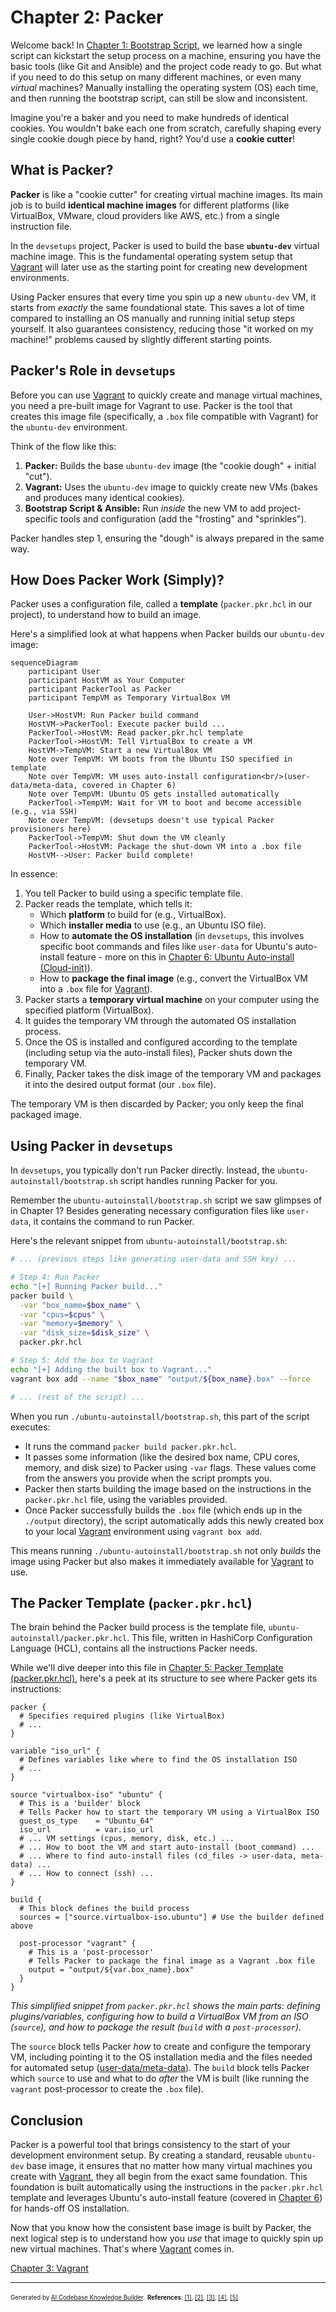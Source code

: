 # Chapter 2: Packer

Welcome back! In [Chapter 1: Bootstrap Script](01_bootstrap_script_.md), we learned how a single script can kickstart the setup process on a machine, ensuring you have the basic tools (like Git and Ansible) and the project code ready to go. But what if you need to do this setup on many different machines, or even many *virtual* machines? Manually installing the operating system (OS) each time, and then running the bootstrap script, can still be slow and inconsistent.

Imagine you're a baker and you need to make hundreds of identical cookies. You wouldn't bake each one from scratch, carefully shaping every single cookie dough piece by hand, right? You'd use a **cookie cutter**!

## What is Packer?

**Packer** is like a "cookie cutter" for creating virtual machine images. Its main job is to build **identical machine images** for different platforms (like VirtualBox, VMware, cloud providers like AWS, etc.) from a single instruction file.

In the `devsetups` project, Packer is used to build the base **`ubuntu-dev`** virtual machine image. This is the fundamental operating system setup that [Vagrant](03_vagrant_.md) will later use as the starting point for creating new development environments.

Using Packer ensures that every time you spin up a new `ubuntu-dev` VM, it starts from *exactly* the same foundational state. This saves a lot of time compared to installing an OS manually and running initial setup steps yourself. It also guarantees consistency, reducing those "it worked on my machine!" problems caused by slightly different starting points.

## Packer's Role in `devsetups`

Before you can use [Vagrant](03_vagrant_.md) to quickly create and manage virtual machines, you need a pre-built image for Vagrant to use. Packer is the tool that creates this image file (specifically, a `.box` file compatible with Vagrant) for the `ubuntu-dev` environment.

Think of the flow like this:

1.  **Packer:** Builds the base `ubuntu-dev` image (the "cookie dough" + initial "cut").
2.  **Vagrant:** Uses the `ubuntu-dev` image to quickly create new VMs (bakes and produces many identical cookies).
3.  **Bootstrap Script & Ansible:** Run *inside* the new VM to add project-specific tools and configuration (add the "frosting" and "sprinkles").

Packer handles step 1, ensuring the "dough" is always prepared in the same way.

## How Does Packer Work (Simply)?

Packer uses a configuration file, called a **template** (`packer.pkr.hcl` in our project), to understand how to build an image.

Here's a simplified look at what happens when Packer builds our `ubuntu-dev` image:

```mermaid
sequenceDiagram
    participant User
    participant HostVM as Your Computer
    participant PackerTool as Packer
    participant TempVM as Temporary VirtualBox VM

    User->HostVM: Run Packer build command
    HostVM->PackerTool: Execute packer build ...
    PackerTool->HostVM: Read packer.pkr.hcl template
    PackerTool->HostVM: Tell VirtualBox to create a VM
    HostVM->TempVM: Start a new VirtualBox VM
    Note over TempVM: VM boots from the Ubuntu ISO specified in template
    Note over TempVM: VM uses auto-install configuration<br/>(user-data/meta-data, covered in Chapter 6)
    Note over TempVM: Ubuntu OS gets installed automatically
    PackerTool->TempVM: Wait for VM to boot and become accessible (e.g., via SSH)
    Note over TempVM: (devsetups doesn't use typical Packer provisioners here)
    PackerTool->TempVM: Shut down the VM cleanly
    PackerTool->HostVM: Package the shut-down VM into a .box file
    HostVM-->User: Packer build complete!

```

In essence:

1.  You tell Packer to build using a specific template file.
2.  Packer reads the template, which tells it:
    *   Which **platform** to build for (e.g., VirtualBox).
    *   Which **installer media** to use (e.g., an Ubuntu ISO file).
    *   How to **automate the OS installation** (in `devsetups`, this involves specific boot commands and files like `user-data` for Ubuntu's auto-install feature - more on this in [Chapter 6: Ubuntu Auto-install (Cloud-init)](06_ubuntu_auto_install__cloud_init__.md)).
    *   How to **package the final image** (e.g., convert the VirtualBox VM into a `.box` file for [Vagrant](03_vagrant_.md)).
3.  Packer starts a **temporary virtual machine** on your computer using the specified platform (VirtualBox).
4.  It guides the temporary VM through the automated OS installation process.
5.  Once the OS is installed and configured according to the template (including setup via the auto-install files), Packer shuts down the temporary VM.
6.  Finally, Packer takes the disk image of the temporary VM and packages it into the desired output format (our `.box` file).

The temporary VM is then discarded by Packer; you only keep the final packaged image.

## Using Packer in `devsetups`

In `devsetups`, you typically don't run Packer directly. Instead, the `ubuntu-autoinstall/bootstrap.sh` script handles running Packer for you.

Remember the `ubuntu-autoinstall/bootstrap.sh` script we saw glimpses of in Chapter 1? Besides generating necessary configuration files like `user-data`, it contains the command to run Packer.

Here's the relevant snippet from `ubuntu-autoinstall/bootstrap.sh`:

```bash
# ... (previous steps like generating user-data and SSH key) ...

# Step 4: Run Packer
echo "[+] Running Packer build..."
packer build \
  -var "box_name=$box_name" \
  -var "cpus=$cpus" \
  -var "memory=$memory" \
  -var "disk_size=$disk_size" \
  packer.pkr.hcl

# Step 5: Add the box to Vagrant
echo "[+] Adding the built box to Vagrant..."
vagrant box add --name "$box_name" "output/${box_name}.box" --force

# ... (rest of the script) ...
```

When you run `./ubuntu-autoinstall/bootstrap.sh`, this part of the script executes:

*   It runs the command `packer build packer.pkr.hcl`.
*   It passes some information (like the desired box name, CPU cores, memory, and disk size) to Packer using `-var` flags. These values come from the answers you provide when the script prompts you.
*   Packer then starts building the image based on the instructions in the `packer.pkr.hcl` file, using the variables provided.
*   Once Packer successfully builds the `.box` file (which ends up in the `./output` directory), the script automatically adds this newly created box to your local [Vagrant](03_vagrant_.md) environment using `vagrant box add`.

This means running `./ubuntu-autoinstall/bootstrap.sh` not only *builds* the image using Packer but also makes it immediately available for [Vagrant](03_vagrant_.md) to use.

## The Packer Template (`packer.pkr.hcl`)

The brain behind the Packer build process is the template file, `ubuntu-autoinstall/packer.pkr.hcl`. This file, written in HashiCorp Configuration Language (HCL), contains all the instructions Packer needs.

While we'll dive deeper into this file in [Chapter 5: Packer Template (packer.pkr.hcl)](05_packer_template__packer_pkr_hcl__.md), here's a peek at its structure to see where Packer gets its instructions:

```hcl
packer {
  # Specifies required plugins (like VirtualBox)
  # ...
}

variable "iso_url" {
  # Defines variables like where to find the OS installation ISO
  # ...
}

source "virtualbox-iso" "ubuntu" {
  # This is a 'builder' block
  # Tells Packer how to start the temporary VM using a VirtualBox ISO
  guest_os_type    = "Ubuntu_64"
  iso_url          = var.iso_url
  # ... VM settings (cpus, memory, disk, etc.) ...
  # ... How to boot the VM and start auto-install (boot_command) ...
  # ... Where to find auto-install files (cd_files -> user-data, meta-data) ...
  # ... How to connect (ssh) ...
}

build {
  # This block defines the build process
  sources = ["source.virtualbox-iso.ubuntu"] # Use the builder defined above

  post-processor "vagrant" {
    # This is a 'post-processor'
    # Tells Packer to package the final image as a Vagrant .box file
    output = "output/${var.box_name}.box"
  }
}
```

*This simplified snippet from `packer.pkr.hcl` shows the main parts: defining plugins/variables, configuring how to build a VirtualBox VM from an ISO (`source`), and how to package the result (`build` with a `post-processor`).*

The `source` block tells Packer *how* to create and configure the temporary VM, including pointing it to the OS installation media and the files needed for automated setup ([user-data/meta-data](06_ubuntu_auto_install__cloud_init__.md)). The `build` block tells Packer which `source` to use and what to do *after* the VM is built (like running the `vagrant` post-processor to create the `.box` file).

## Conclusion

Packer is a powerful tool that brings consistency to the start of your development environment setup. By creating a standard, reusable `ubuntu-dev` base image, it ensures that no matter how many virtual machines you create with [Vagrant](03_vagrant_.md), they all begin from the exact same foundation. This foundation is built automatically using the instructions in the `packer.pkr.hcl` template and leverages Ubuntu's auto-install feature (covered in [Chapter 6](06_ubuntu_auto_install__cloud_init__.md)) for hands-off OS installation.

Now that you know how the consistent base image is built by Packer, the next logical step is to understand how you *use* that image to quickly spin up new virtual machines. That's where [Vagrant](03_vagrant_.md) comes in.

[Chapter 3: Vagrant](03_vagrant_.md)

---

<sub><sup>Generated by [AI Codebase Knowledge Builder](https://github.com/The-Pocket/Tutorial-Codebase-Knowledge).</sup></sub> <sub><sup>**References**: [[1]](https://github.com/arslan-qamar/devsetups/blob/cd5cb98b078b41c16f6bd228f33880ad55b52475/roles/packer/README), [[2]](https://github.com/arslan-qamar/devsetups/blob/cd5cb98b078b41c16f6bd228f33880ad55b52475/roles/packer/tasks/main.yml), [[3]](https://github.com/arslan-qamar/devsetups/blob/cd5cb98b078b41c16f6bd228f33880ad55b52475/ubuntu-autoinstall/README.md), [[4]](https://github.com/arslan-qamar/devsetups/blob/cd5cb98b078b41c16f6bd228f33880ad55b52475/ubuntu-autoinstall/bootstrap.sh), [[5]](https://github.com/arslan-qamar/devsetups/blob/cd5cb98b078b41c16f6bd228f33880ad55b52475/ubuntu-autoinstall/packer.pkr.hcl)</sup></sub>